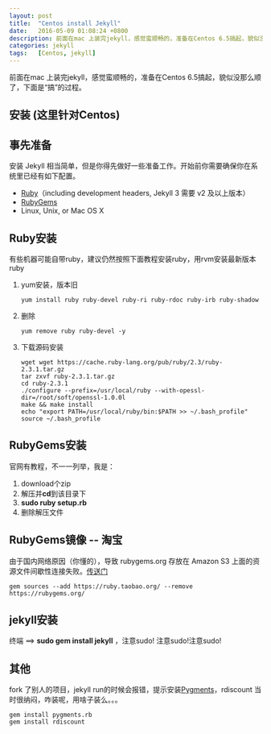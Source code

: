 ```yaml
---
layout: post
title:  "Centos install Jekyll"
date:   2016-05-09 01:08:24 +0800
description: 前面在mac 上装完jekyll，感觉蛮顺畅的，准备在Centos 6.5搞起，貌似没那么顺了,安装 Jekyll 相当简单，但是你得先做好一些准备工作。开始前你需要确保你在系统里已经有如下配置
categories: jekyll
tags:	[Centos, jekyll]
---
```


前面在mac 上装完jekyll，感觉蛮顺畅的，准备在Centos 6.5搞起，貌似没那么顺了，下面是“搞”的过程。

安装 (这里针对Centos)
--
事先准备
---
安装 Jekyll 相当简单，但是你得先做好一些准备工作。开始前你需要确保你在系统里已经有如下配置。

- [Ruby](http://www.ruby-lang.org/en/downloads/)（including development headers, Jekyll 3 需要 v2 及以上版本）
- [RubyGems](http://rubygems.org/pages/download)
- Linux, Unix, or Mac OS X

Ruby安装
---
有些机器可能自带ruby，建议仍然按照下面教程安装ruby，用rvm安装最新版本ruby

1. yum安装，版本旧
    
    ```    
    yum install ruby ruby-devel ruby-ri ruby-rdoc ruby-irb ruby-shadow
    ```
    
2. 删除
    
    ```
    yum remove ruby ruby-devel -y
    ```
3. 下载源码安装

    ```shell
    wget wget https://cache.ruby-lang.org/pub/ruby/2.3/ruby-2.3.1.tar.gz
    tar zxvf ruby-2.3.1.tar.gz 
    cd ruby-2.3.1
    ./configure --prefix=/usr/local/ruby --with-opessl-dir=/root/soft/openssl-1.0.0l
    make && make install
    echo "export PATH=/usr/local/ruby/bin:$PATH >> ~/.bash_profile"
    source ~/.bash_profile
    ```
RubyGems安装
---
官网有教程，不一一列举，我是：

1. download个zip
2. 解压并**cd**到该目录下
3. **sudo ruby setup.rb**
4. 删除解压文件

RubyGems镜像 -- 淘宝
---
由于国内网络原因（你懂的），导致 rubygems.org 存放在 Amazon S3 上面的资源文件间歇性连接失败。[传送门](https://ruby.taobao.org)

```shell
gem sources --add https://ruby.taobao.org/ --remove https://rubygems.org/
```
jekyll安装
---
终端 ==> **sudo gem install jekyll** ，注意sudo! 注意sudo!注意sudo!

其他
---
fork 了别人的项目，jekyll run的时候会报错，提示安装[Pygments](http://pygments.org/)，rdiscount
当时很纳闷，咋装呢，用啥子装么。。。

```shell
gem install pygments.rb
gem install rdiscount
```	



